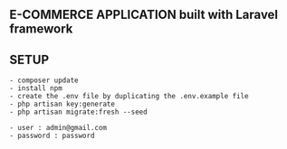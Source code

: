 ## E-COMMERCE APPLICATION built with Laravel framework

## SETUP
    - composer update
    - install npm
    - create the .env file by duplicating the .env.example file
    - php artisan key:generate 
    - php artisan migrate:fresh --seed

    - user : admin@gmail.com
    - password : password



    

 
    
 


